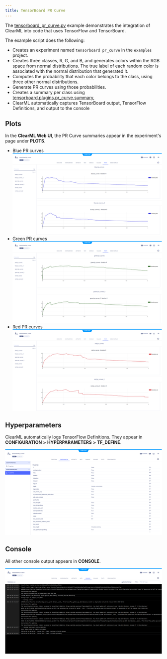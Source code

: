 ```yaml
---
title: TensorBoard PR Curve
---
```


The [tensorboard_pr_curve.py](https://github.com/allegroai/clearml/blob/master/examples/frameworks/tensorflow/tensorboard_pr_curve.py) 
example demonstrates the integration of ClearML into code that uses TensorFlow and TensorBoard. 

The example script does the following:
* Creates an experiment named `tensorboard pr_curve` in the `examples` project.
* Creates three classes, R, G, and B, and generates colors within the RGB space from normal distributions. The true 
  label of each random color is associated with the normal distribution that generated it.
* Computes the probability that each color belongs to the class, using three other normal distributions.
* Generate PR curves using those probabilities. 
* Creates a summary per class using [tensorboard.plugins.pr_curve.summary](https://github.com/tensorflow/tensorboard/blob/master/tensorboard/plugins/pr_curve/summary.py), 
* ClearML automatically captures TensorBoard output, TensorFlow Definitions, and output to the console

## Plots

In the **ClearML Web UI**, the PR Curve summaries appear in the experiment's page under **PLOTS**.

* Blue PR curves
    ![image](../../../img/examples_tensorboard_pr_curve_01.png)
* Green PR curves
    ![image](../../../img/examples_tensorboard_pr_curve_02.png)
* Red PR curves
    ![image](../../../img/examples_tensorboard_pr_curve_03.png)

## Hyperparameters

ClearML automatically logs TensorFlow Definitions. They appear in **CONFIGURATION** **>** **HYPERPARAMETERS** **>** **TF_DEFINE**.

![image](../../../img/examples_tensorboard_pr_curve_04.png)

## Console

All other console output appears in **CONSOLE**.

![image](../../../img/examples_tensorboard_pr_curve_05.png)
